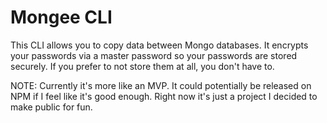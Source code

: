 # Mongee CLI

This CLI allows you to copy data between Mongo databases.
It encrypts your passwords via a master password so your passwords are stored securely. If you prefer to not store them at all, you don't have to.

NOTE:
Currently it's more like an MVP. It could potentially be released on NPM if I feel like it's good enough. Right now it's just a project I decided to make public for fun.
